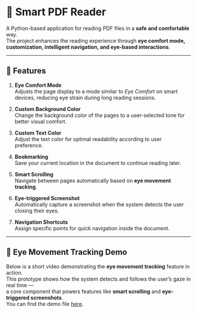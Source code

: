 # 📖 Smart PDF Reader

A Python-based application for reading PDF files in a **safe and comfortable** way.  
The project enhances the reading experience through **eye comfort mode, customization, intelligent navigation, and eye-based interactions**.

---

## 🚀 Features

1. **Eye Comfort Mode**  
   Adjusts the page display to a mode similar to _Eye Comfort_ on smart devices, reducing eye strain during long reading sessions.

2. **Custom Background Color**  
   Change the background color of the pages to a user-selected tone for better visual comfort.

3. **Custom Text Color**  
   Adjust the text color for optimal readability according to user preference.

4. **Bookmarking**  
   Save your current location in the document to continue reading later.

5. **Smart Scrolling**  
   Navigate between pages automatically based on **eye movement tracking**.

6. **Eye-triggered Screenshot**  
   Automatically capture a screenshot when the system detects the user closing their eyes.

7. **Navigation Shortcuts**  
   Assign specific points for quick navigation inside the document.

---

## 🎥 Eye Movement Tracking Demo

Below is a short video demonstrating the **eye movement tracking** feature in action.  
This prototype shows how the system detects and follows the user’s gaze in real time —  
a core component that powers features like **smart scrolling** and **eye-triggered screenshots**.  
You can find the demo file [here](./demo.mp4).
